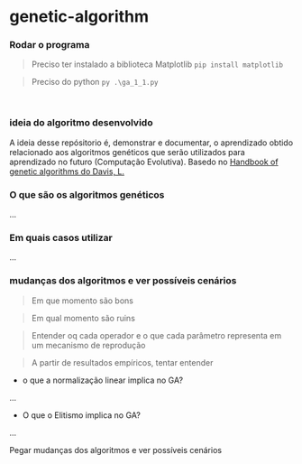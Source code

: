 # genetic-algorithm

### Rodar o programa

> Preciso ter instalado a biblioteca Matplotlib
``` pip install matplotlib ```

> Preciso do python
``` py .\ga_1_1.py ```

<br />

### ideia do algoritmo desenvolvido

A ideia desse repósitorio é, demonstrar e documentar, o aprendizado obtido relacionado aos algoritmos genéticos que serão utilizados para aprendizado no futuro (Computação Evolutiva).
Basedo no [Handbook of genetic algorithms do Davis, L.](http://papers.cumincad.org/cgi-bin/works/paper/eaca)

### O que são os algoritmos genéticos
...

### Em quais casos utilizar
...

### mudanças dos algoritmos e ver possíveis cenários

> Em que momento são bons

> Em qual momento são ruins

> Entender oq cada operador e o que cada parâmetro representa em um mecanismo de reprodução

> A partir de resultados empíricos, tentar entender

- o que a normalização linear implica no GA?

...

- O que o Elitismo implica no GA?

...


Pegar mudanças dos algoritmos e ver possíveis cenários



